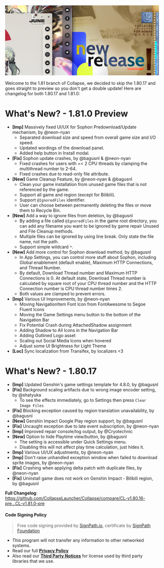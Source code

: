 ![](https://raw.githubusercontent.com/CollapseLauncher/.github/main/profile/ReleaseHeader-Wide-2024v2.webp)

Welcome to the 1.81 branch of Collapse, we decided to skip the 1.80.17 and goes straight to preview so you don't get a double update!
Here are changelog for both 1.80.17 and 1.81.0:

# What's New? - 1.81.0 Preview
- **[Imp]** Massively fixed UI/UX for Sophon Predownload/Update mechanism, by @neon-nyan 
  - Separated download size and speed from overall game size and I/O speed.
  - Updated wordings of the download panel.
  - Added help button in Install modal.
- **[Fix]** Sophon update crashes, by @bagusnl & @neon-nyan 
  - Fixed crashes for users with =< 2 CPU threads by clamping the multithread number to 2-64.
  - Fixed crashes due to read-only file attribute.
- **[New]** Game Cleanup Feature, by @neon-nyan & @bagusnl
  - Clean your game installation from unused game files that is not referenced by the game.
  - Support all game and region (except for Bilibili).
  - Support `@IgnoredFiles` identifier.
  - User can choose between permanently deleting the files or move them to Recycle Bin.
- **[New]** Add a way to ignore files from deletion, by @bagusnl 
  - By adding a file called `@IgnoredFiles` in the game root directory, you can add any filename you want to be ignored by game repair Unused and File Cleanup methods.
  - Multiple files can be ignored by using line break. Only state the file name, not the path.
  - Support simple wildcard `*`.
- **[New]** Add more control for Sophon download method, by @bagusnl
  - In App Settings, you can control more stuff about Sophon, including Global enablement (default enable), Maximum HTTP Connections, and Thread Number.
  - By default, Download Thread number and Maximum HTTP Connections is 0. At default state, Download Thread number is calculated by square root of your CPU thread number and the HTTP Connection number is CPU thread number times 2.
  - Both values are clamped to prevent errors.
- **[Imp]** Various UI Improvements, by @neon-nyan 
  - Moving NavigationItem Font Icon from FontAwesome to Segoe Fluent Icons
  - Moving the Game Settings menu button to the bottom of the Navigation Bar
  - Fix Potential Crash during AttachedShadow assignment
  - Adding Shadow to All Icons in the Navigation Bar
  - Adding Outlined Logo asset
  - Scaling out Social Media Icons when hovered
  - Adjust some UI Brightness for Light Theme
- **[Loc]** Sync localization from Transifex, by localizers <3

# What's New? - 1.80.17
- **[Imp]** Updated Genshin's game settings template for 4.8.0, by @bagusnl 
- **[Fix]** Background scaling artifacts due to wrong image encoder setting, by @shatyuka 
  - To see the effects immediately, go to Settings then press `Clear Image Files`
- **[Fix]** Blocking exception caused by region translation unavailability, by @bagusnl 
- **[New]** Genshin Impact Google Play region support, by @bagusnl 
- **[Fix]** Uncaught exception due to late event subscription, by @neon-nyan 
- **[Imp]** Improved repair console/log output, by @Cryotechnic 
- **[New]** Option to hide Playtime view/button, by @bagusnl 
  - The setting is accessible under Quick Settings menu.
  - Disabling this will not affect play time calculation, just hides it.
- **[Imp]** Various UI/UX adjustments, by @neon-nyan 
- **[Imp]** Don't raise unhandled exception window when failed to download sprite images, by @neon-nyan 
- **[Fix]** Crashing when applying delta patch with duplicate files, by @neon-nyan 
- **[Fix]** Uninstall game does not work on Genshin Impact - Bilibili region, by @bagusnl 

**Full Changelog**: https://github.com/CollapseLauncher/Collapse/compare/CL-v1.80.16-pre...CL-v1.81.0-pre
	
#### Code Signing Policy
> Free code signing provided by [SignPath.io], certificate by [SignPath Foundation]
- This program will not transfer any information to other networked systems.
- Read our full [**Privacy Policy**](https://github.com/CollapseLauncher/Collapse/blob/main/PRIVACY.md)
- Also read our [**Third Party Notices**](https://github.com/CollapseLauncher/Collapse/blob/main/THIRD_PARTY_NOTICES.md) for license used by third party libraries that we use.

[SignPath Foundation]:https://signpath.org
[SignPath.io]:https://signpath.io